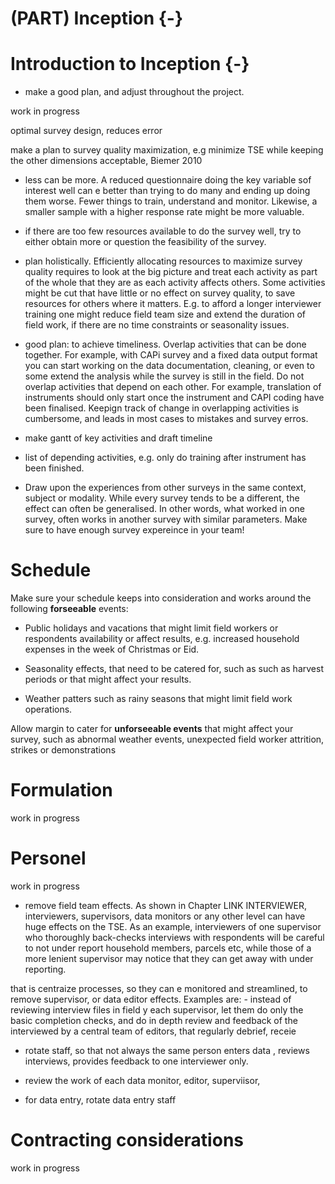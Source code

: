 # (PART) Inception {-}

# Introduction to Inception {-}

- make a good plan, and adjust throughout the project. 

work in progress

optimal survey design, reduces error 

make a plan to survey quality maximization, e.g minimize TSE while keeping the other dimensions acceptable, Biemer 2010 

- less can be more. A reduced questionnaire doing the key variable sof interest well can e  better than trying to do many and ending up doing them worse. Fewer things to train, understand and monitor. Likewise, a smaller sample with a higher response rate might be more valuable. 

- if there are too few resources available to do the survey well, try to either obtain more or question the feasibility of the survey. 

- plan holistically. Efficiently allocating resources to maximize survey quality requires to look at the big picture and treat each activity as part of the whole that they are as each activity affects others. Some activities might be cut that have little or no effect on survey quality, to save resources for others where it matters. E.g. to afford a longer interviewer training one might reduce field team size and extend the duration of field work, if there are no time constraints or seasonality issues.

- good plan: to achieve timeliness. Overlap activities that can be done together. For example, with CAPi survey and a fixed data output format you can start working on the data documentation, cleaning, or even to some extend the analysis while the survey is still in the field. Do not overlap activities that depend on each other. For example, translation of instruments should only start once the instrument and CAPI coding have been finalised. Keepign track of change in overlapping activities is cumbersome, and leads in most cases to mistakes and survey erros. 

- make gantt of key activities and draft timeline

- list of depending activities, e.g. only do training after instrument has been finished.


- Draw upon the experiences from other surveys in the same context, subject or modality. While every survey tends to be a different, the effect can often be generalised. In other words, what worked in one survey, often works in another survey with similar parameters. Make sure to have enough survey expereince in your team!

# Schedule

Make sure your schedule keeps into consideration and works around the following **forseeable** events:

- Public holidays and vacations that might limit field workers or respondents availability or affect results, e.g. increased household expenses in the week of Christmas or Eid.   

- Seasonality effects, that need to be catered for, such as such as harvest periods or that might affect your results.  

- Weather patters such as rainy seasons that might limit field work operations. 

Allow margin to cater for **unforseeable events** that might affect your survey, such as abnormal weather events, unexpected field worker attrition, strikes or demonstrations


# Formulation

work in progress

# Personel

work in progress

- remove field team effects. As shown in Chapter LINK INTERVIEWER, interviewers, supervisors, data monitors or any other level can have huge effects on the TSE. As an example, interviewers of one supervisor who thoroughly back-checks interviews with respondents will be careful to not under report household members, parcels etc, while those of a more lenient supervisor may notice that they can get away with under reporting.

that is  centraize processes, so they can e monitored and streamlined, to remove supervisor, or data editor effects. 
Examples are:
    - instead of reviewing interview files in field y each supervisor, let them do only the basic completion checks, and do in depth review and feedback of the interviewed by a central team of editors, that regularly debrief, receie 
    
- rotate staff, so that not always the same person enters data , reviews interviews, provides feedback to one interviewer only. 
- review the work of each data monitor, editor, superviisor, 


- for data entry, rotate data entry staff

# Contracting considerations

work in progress
